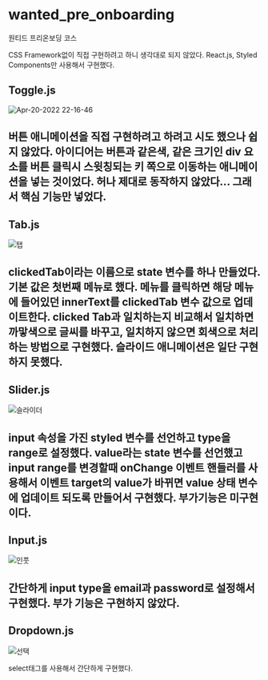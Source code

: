 # wanted_pre_onboarding
원티드 프리온보딩 코스

CSS Framework없이 직접 구현하려고 하니 생각대로 되지 않았다.
React.js, Styled Components만 사용해서 구현했다.

## Toggle.js
![Apr-20-2022 22-16-46](https://user-images.githubusercontent.com/40132591/164239273-6afba5bd-b87b-45f4-8af2-3185d661b3c5.gif)

버튼 애니메이션을 직접 구현하려고 하려고 시도 했으나 쉽지 않았다. 
아이디어는 버튼과 같은색, 같은 크기인 div 요소를 버튼 클릭시 스윗칭되는 키 쪽으로 이동하는 애니메이션을 넣는 것이었다.
허나 제대로 동작하지 않았다... 그래서 핵심 기능만 넣었다. 
-------------------------------

## Tab.js
![탭 ](https://user-images.githubusercontent.com/40132591/164239491-6f407148-ca80-4ed2-811b-d92ee1c2f740.gif)

clickedTab이라는 이름으로 state 변수를 하나 만들었다. 기본 값은 첫번째 메뉴로 했다.
메뉴를 클릭하면 해당 메뉴에 들어있던 innerText를 clickedTab 변수 값으로 업데이트한다.
clicked Tab과 일치하는지 비교해서 일치하면 까맣색으로 글씨를 바꾸고, 일치하지 않으면 회색으로 처리하는 방법으로 구현했다.
슬라이드 애니메이션은 일단 구현하지 못했다. 
-------------------------------

## Slider.js
![슬라이더](https://user-images.githubusercontent.com/40132591/164239635-ba1491b6-70a1-44cf-b159-b5965f93d4e7.gif)

input 속성을 가진 styled 변수를 선언하고 type을 range로 설정했다. value라는 state 변수를 선언했고 input range를 변경할때 onChange 이벤트 핸들러를 사용해서 
이벤트 target의 value가 바뀌면 value 상태 변수에 업데이트 되도록 만들어서 구현했다.
부가기능은 미구현이다.
-------------------------------

## Input.js
![인풋](https://user-images.githubusercontent.com/40132591/164239791-a5097e01-7a7f-426c-9dcd-5b90b5753006.gif)

간단하게 input type을 email과 password로 설정해서 구현했다. 부가 기능은 구현하지 않았다.
-------------------------------

## Dropdown.js
![선택](https://user-images.githubusercontent.com/40132591/164239999-98b2ce28-9df7-490b-96f3-d16a00cc89fa.gif)

select태그를 사용해서 간단하게 구현했다. 


